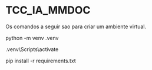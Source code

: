 # TCC_IA_MMDOC
Os comandos a seguir sao para criar um ambiente virtual. 

python -m venv .venv

.venv\Scripts\activate

pip install -r requirements.txt
